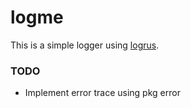 # logme

This is a simple logger using [logrus](https://github.com/sirupsen/logrus).

### TODO

- Implement error trace using pkg error